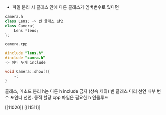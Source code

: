 - 파일 분리 시 클래스 안에 다른 클래스가 멤버변수로 있다면
```c++
camera.h
class Lens; -> 빈 클래스 선언
class Camera{
	Lens *lens;
};
```

```c++
camera.cpp

#include "lens.h"
#include "camra.h" 
-> 헤더 두개 include

void Camera::show(){
	~;
}
```

클래스, 메소드 분리
h는 다른 h include 금지 (상속 제외)
빈 클래스 미리 선언
내부 변수 포인터 선언. 동적 할당
cpp 파일은 필요한 h 인클루드

[[11020]] 
[[11511]] 